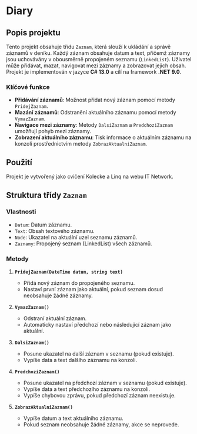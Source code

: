 # Diary
## Popis projektu
Tento projekt obsahuje třídu `Zaznam`, která slouží k ukládání a správě záznamů v deníku. Každý záznam obsahuje datum a text, přičemž záznamy jsou uchovávány v obousměrně propojeném seznamu (`LinkedList`). Uživatel může přidávat, mazat, navigovat mezi záznamy a zobrazovat jejich obsah.
Projekt je implementován v jazyce **C# 13.0** a cílí na framework **.NET 9.0**.
### Klíčové funkce
- **Přidávání záznamů**: Možnost přidat nový záznam pomocí metody `PridejZaznam`.
- **Mazání záznamů**: Odstranění aktuálního záznamu pomocí metody `VymazZaznam`.
- **Navigace mezi záznamy**: Metody `DalsiZaznam` a `PredchoziZaznam` umožňují pohyb mezi záznamy.
- **Zobrazení aktuálního záznamu**: Tisk informace o aktuálním záznamu na konzoli prostřednictvím metody `ZobrazAktualniZaznam`.

## Použití
Projekt je vytvořený jako cvičení Kolecke a Linq na webu IT Network. 
## Struktura třídy `Zaznam`
### Vlastnosti
- `Datum`: Datum záznamu.
- `Text`: Obsah textového záznamu.
- `Node`: Ukazatel na aktuální uzel seznamu záznamů.
- `Zaznamy`: Propojený seznam (LinkedList) všech záznamů.

### Metody
1. **`PridejZaznam(DateTime datum, string text)`**
    - Přidá nový záznam do propojeného seznamu.
    - Nastaví první záznam jako aktuální, pokud seznam dosud neobsahuje žádné záznamy.

2. **`VymazZaznam()`**
    - Odstraní aktuální záznam.
    - Automaticky nastaví předchozí nebo následující záznam jako aktuální.

3. **`DalsiZaznam()`**
    - Posune ukazatel na další záznam v seznamu (pokud existuje).
    - Vypíše data a text dalšího záznamu na konzoli.

4. **`PredchoziZaznam()`**
    - Posune ukazatel na předchozí záznam v seznamu (pokud existuje).
    - Vypíše data a text předchozího záznamu na konzoli.
    - Vypíše chybovou zprávu, pokud předchozí záznam neexistuje.

5. **`ZobrazAktualniZaznam()`**
    - Vypíše datum a text aktuálního záznamu.
    - Pokud seznam neobsahuje žádné záznamy, akce se neprovede.
